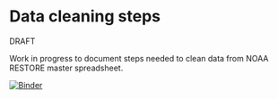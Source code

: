 # Data cleaning steps

DRAFT

Work in progress to document steps needed to clean data from NOAA RESTORE master spreadsheet.

[![Binder](https://mybinder.org/badge_logo.svg)](https://mybinder.org/v2/gh/lisalenorelowe/oybcst-lehter-lab/HEAD?labpath=index.ipynb)

